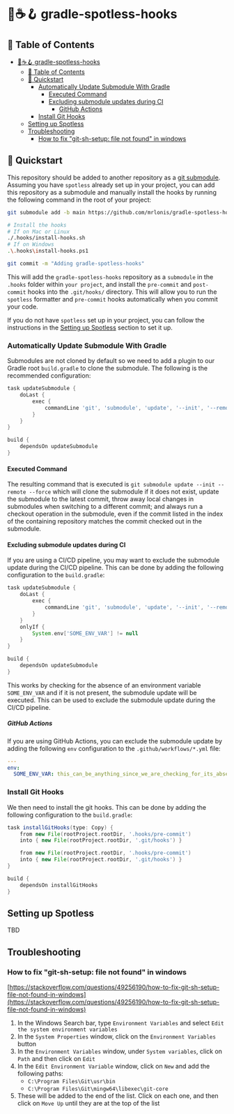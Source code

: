 # 🧼☕🪝 gradle-spotless-hooks

## 📑 Table of Contents

- [🧼☕🪝 gradle-spotless-hooks](#-gradle-spotless-hooks)
  - [📑 Table of Contents](#-table-of-contents)
  - [🚀 Quickstart](#-quickstart)
    - [Automatically Update Submodule With Gradle](#automatically-update-submodule-with-gradle)
      - [Executed Command](#executed-command)
      - [Excluding submodule updates during CI](#excluding-submodule-updates-during-ci)
        - [GitHub Actions](#github-actions)
    - [Install Git Hooks](#install-git-hooks)
  - [Setting up Spotless](#setting-up-spotless)
  - [Troubleshooting](#troubleshooting)
    - [How to fix "git-sh-setup: file not found" in windows](#how-to-fix-git-sh-setup-file-not-found-in-windows)

## 🚀 Quickstart

This repository should be added to another repository as a [git submodule](https://git-scm.com/book/en/v2/Git-Tools-Submodules). Assuming you have `spotless` already set up in your project, you can add this repository as a submodule and manually install the hooks by running the following command in the root of your project:

```sh
git submodule add -b main https://github.com/mrlonis/gradle-spotless-hooks.git .hooks/

# Install the hooks
# If on Mac or Linux
./.hooks/install-hooks.sh
# If on Windows
.\.hooks\install-hooks.ps1

git commit -m "Adding gradle-spotless-hooks"
```

This will add the `gradle-spotless-hooks` repository as a `submodule` in the `.hooks` folder within `your project`, and install the `pre-commit` and `post-commit` hooks into the `.git/hooks/` directory. This will allow you to run the `spotless` formatter and `pre-commit` hooks automatically when you commit your code.

If you do not have `spotless` set up in your project, you can follow the instructions in the [Setting up Spotless](#setting-up-spotless) section to set it up.

### Automatically Update Submodule With Gradle

Submodules are not cloned by default so we need to add a plugin to our Gradle root `build.gradle` to clone the submodule. The following is the recommended configuration:

```groovy
task updateSubmodule {
    doLast {
        exec {
            commandLine 'git', 'submodule', 'update', '--init', '--remote', '--force'
        }
    }
}

build {
    dependsOn updateSubmodule
}
```

#### Executed Command

The resulting command that is executed is `git submodule update --init --remote --force` which will clone the submodule if it does not exist, update the submodule to the latest commit, throw away local changes in submodules when switching to a different commit; and always run a checkout operation in the submodule, even if the commit listed in the index of the containing repository matches the commit checked out in the submodule.

#### Excluding submodule updates during CI

If you are using a CI/CD pipeline, you may want to exclude the submodule update during the CI/CD pipeline. This can be done by adding the following configuration to the `build.gradle`:

```groovy
task updateSubmodule {
    doLast {
        exec {
            commandLine 'git', 'submodule', 'update', '--init', '--remote', '--force'
        }
    }
    onlyIf {
        System.env['SOME_ENV_VAR'] != null
    }
}

build {
    dependsOn updateSubmodule
}
```

This works by checking for the absence of an environment variable `SOME_ENV_VAR` and if it is not present, the submodule update will be executed. This can be used to exclude the submodule update during the CI/CD pipeline.

##### GitHub Actions

If you are using GitHub Actions, you can exclude the submodule update by adding the following `env` configuration to the `.github/workflows/*.yml` file:

```yaml
---
env:
  SOME_ENV_VAR: this_can_be_anything_since_we_are_checking_for_its_absence_not_its_value
```

### Install Git Hooks

We then need to install the git hooks. This can be done by adding the following configuration to the `build.gradle`:

```groovy
task installGitHooks(type: Copy) {
    from new File(rootProject.rootDir, '.hooks/pre-commit')
    into { new File(rootProject.rootDir, '.git/hooks') }

    from new File(rootProject.rootDir, '.hooks/pre-commit')
    into { new File(rootProject.rootDir, '.git/hooks') }
}

build {
    dependsOn installGitHooks
}
```

## Setting up Spotless

TBD

## Troubleshooting

### How to fix "git-sh-setup: file not found" in windows

[https://stackoverflow.com/questions/49256190/how-to-fix-git-sh-setup-file-not-found-in-windows](https://stackoverflow.com/questions/49256190/how-to-fix-git-sh-setup-file-not-found-in-windows)

1. In the Windows Search bar, type `Environment Variables` and select `Edit the system environment variables`
2. In the `System Properties` window, click on the `Environment Variables` button
3. In the `Environment Variables` window, under `System variables`, click on `Path` and then click on `Edit`
4. In the `Edit Environment Variable` window, click on `New` and add the following paths:
   - `C:\Program Files\Git\usr\bin`
   - `C:\Program Files\Git\mingw64\libexec\git-core`
5. These will be added to the end of the list. Click on each one, and then click on `Move Up` until they are at the top of the list
